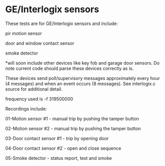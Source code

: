 # GE/Interlogix sensors

These tests are for GE/Interlogix sensors and include:

pir motion sensor

door and window contact sensor

smoke detector

*will soon include other devices like key fob and garage door sensors. Do note current code should parse these devices correctly as is.


These devices send poll/supervisory messages approximately every hour (4 messages) and when an event occurs (8 messages). See interlogix.c source for additional detail.

frequency used is -f 319500000

Recordings include:

01-Motion sensor #1 - manual trip by pushing the tamper button

02-Motion sensor #2 - manual trip by pushing the tamper button

03-Door contact sensor #1 - trip by opening door

04-Door contact sensor #2 - open and close sequence

05-Smoke detector - status report, test and smoke
